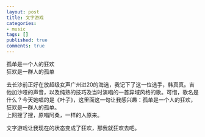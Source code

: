 ```yaml
---
layout: post
title: 文字游戏
categories:
- music
tags: []
published: true
comments: true
---
```

<p>孤单是一个人的狂欢<br />
狂欢是一群人的孤单</p>

<p>去长沙前正好在放超级女声广州进20的海选，我记下了这一位选手，韩真真。吉他加沙哑的声音，以及纯熟的技巧及当时演唱的一首异域风格的歌。可惜，歌名是什么？今天她唱的是《叶子》，这里面这一句让我感兴趣：孤单是一个人的狂欢，狂欢是一群人的孤单。<br />
上网搜了搜，原唱阿桑，一样的人原来。</p>

<p>文字游戏让我现在的状态变成了狂欢，那我就狂欢去吧。</p>
